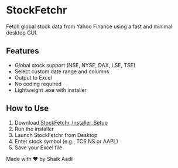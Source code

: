 # StockFetchr

Fetch global stock data from Yahoo Finance using a fast and minimal desktop GUI.

## Features
- Global stock support (NSE, NYSE, DAX, LSE, TSE)
- Select custom date range and columns
- Output to Excel
- No coding required
- Lightweight .exe with installer

## How to Use
1. Download [StockFetchr_Installer_Setup](https://drive.google.com/file/d/1doqoLaymrQZqgDusKICNG86VK7WzHEnT/view?usp=sharing)
2. Run the installer
3. Launch StockFetchr from Desktop
4. Enter stock symbol (e.g., TCS.NS or AAPL)
5. Save your Excel file

Made with ❤️ by Shaik Aadil

